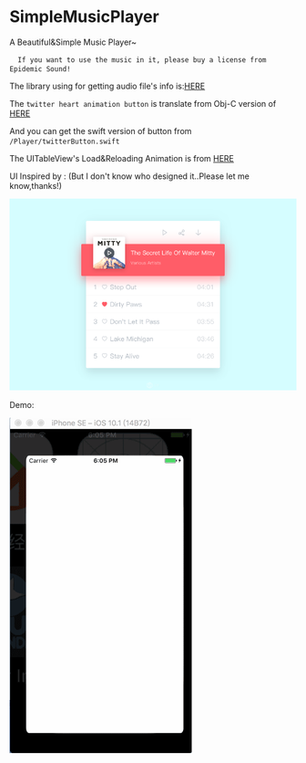 # SimpleMusicPlayer
A Beautiful&amp;Simple Music Player~

      If you want to use the music in it, please buy a license from Epidemic Sound!

The library using for getting audio file's info is:[HERE](https://github.com/Dendim0n/EZAudioFileInfo)

The `twitter heart animation button` is translate from Obj-C version of [HERE](https://github.com/StoryOfMyLife/TTAnimationButton)

And you can get the swift version of button from `/Player/twitterButton.swift`

The UITableView's Load&Reloading Animation is from [HERE](https://github.com/Dendim0n/UITableViewAnimation)

UI Inspired by : (But I don't know who designed it..Please let me know,thanks!)

![image](design.png)

Demo:

![image](demo.gif)
